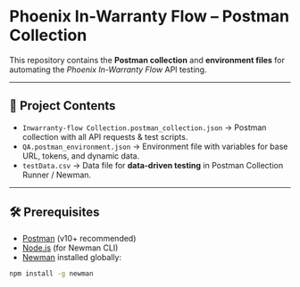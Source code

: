 # Phoenix In-Warranty Flow – Postman Collection

This repository contains the **Postman collection** and **environment files** for automating the *Phoenix In-Warranty Flow* API testing.

---

## 📂 Project Contents
- `Inwarranty-flow Collection.postman_collection.json` → Postman collection with all API requests & test scripts.
- `QA.postman_environment.json` → Environment file with variables for base URL, tokens, and dynamic data.
- `testData.csv` → Data file for **data-driven testing** in Postman Collection Runner / Newman.

---

## 🛠 Prerequisites
- [Postman](https://www.postman.com/downloads/) (v10+ recommended)
- [Node.js](https://nodejs.org/) (for Newman CLI)
- [Newman](https://github.com/postmanlabs/newman) installed globally:
```bash
npm install -g newman

